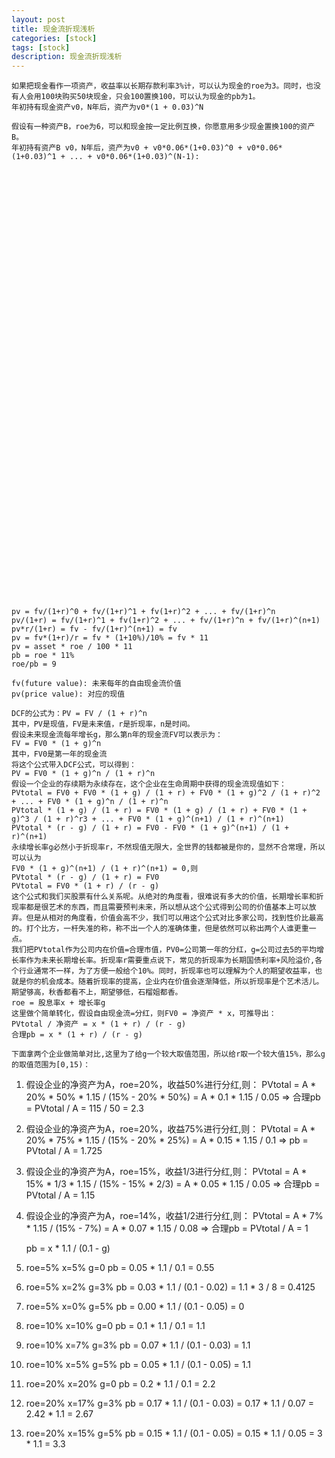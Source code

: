 ```yaml
---
layout: post
title: 现金流折现浅析
categories: [stock]
tags: [stock]
description: 现金流折现浅析
---
```


    如果把现金看作一项资产，收益率以长期存款利率3%计，可以认为现金的roe为3。同时，也没有人会用100块购买50块现金，只会100置换100，可以认为现金的pb为1。
    年初持有现金资产v0，N年后，资产为v0*(1 + 0.03)^N

    假设有一种资产B，roe为6，可以和现金按一定比例互换，你愿意用多少现金置换100的资产B。
    年初持有资产B v0，N年后，资产为v0 + v0*0.06*(1+0.03)^0 + v0*0.06*(1+0.03)^1 + ... + v0*0.06*(1+0.03)^(N-1):



















































    pv = fv/(1+r)^0 + fv/(1+r)^1 + fv(1+r)^2 + ... + fv/(1+r)^n
    pv/(1+r) = fv/(1+r)^1 + fv(1+r)^2 + ... + fv/(1+r)^n + fv/(1+r)^(n+1)
    pv*r/(1+r) = fv - fv/(1+r)^(n+1) = fv
    pv = fv*(1+r)/r = fv * (1+10%)/10% = fv * 11
    pv = asset * roe / 100 * 11
    pb = roe * 11%
    roe/pb = 9

    fv(future value): 未来每年的自由现金流价值
    pv(price value): 对应的现值

    DCF的公式为：PV = FV / (1 + r)^n
    其中，PV是现值，FV是未来值，r是折现率，n是时间。
    假设未来现金流每年增长g，那么第n年的现金流FV可以表示为：
    FV = FV0 * (1 + g)^n
    其中，FV0是第一年的现金流
    将这个公式带入DCF公式，可以得到：
    PV = FV0 * (1 + g)^n / (1 + r)^n
    假设一个企业的存续期为永续存在，这个企业在生命周期中获得的现金流现值如下：
    PVtotal = FV0 + FV0 * (1 + g) / (1 + r) + FV0 * (1 + g)^2 / (1 + r)^2 + ... + FV0 * (1 + g)^n / (1 + r)^n
    PVtotal * (1 + g) / (1 + r) = FV0 * (1 + g) / (1 + r) + FV0 * (1 + g)^3 / (1 + r)^r3 + ... + FV0 * (1 + g)^(n+1) / (1 + r)^(n+1)
    PVtotal * (r - g) / (1 + r) = FV0 - FV0 * (1 + g)^(n+1) / (1 + r)^(n+1)
    永续增长率g必然小于折现率r，不然现值无限大，全世界的钱都被是你的，显然不合常理，所以可以认为
    FV0 * (1 + g)^(n+1) / (1 + r)^(n+1) = 0,则
    PVtotal * (r - g) / (1 + r) = FV0
    PVtotal = FV0 * (1 + r) / (r - g)
    这个公式和我们买股票有什么关系呢。从绝对的角度看，很难说有多大的价值，长期增长率和折现率都是很艺术的东西，而且需要预判未来，所以想从这个公式得到公司的价值基本上可以放弃。但是从相对的角度看，价值会高不少，我们可以用这个公式对比多家公司，找到性价比最高的。打个比方，一杆失准的称，称不出一个人的准确体重，但是依然可以称出两个人谁更重一点。
    我们把PVtotal作为公司内在价值=合理市值，PV0=公司第一年的分红，g=公司过去5的平均增长率作为未来长期增长率。折现率r需要重点说下，常见的折现率为长期国债利率+风险溢价,各个行业通常不一样，为了方便一般给个10%。同时，折现率也可以理解为个人的期望收益率，也就是你的机会成本。随着折现率的提高，企业内在价值会逐渐降低，所以折现率是个艺术活儿。期望够高，秋香都看不上，期望够低，石榴姐都香。
    roe = 股息率x + 增长率g
    这里做个简单转化，假设自由现金流=分红，则FV0 = 净资产 * x，可推导出：
    PVtotal / 净资产 = x * (1 + r) / (r - g)
    合理pb = x * (1 + r) / (r - g)

    下面拿两个企业做简单对比,这里为了给g一个较大取值范围，所以给r取一个较大值15%，那么g的取值范围为[0,15)：
1. 假设企业的净资产为A，roe=20%，收益50%进行分红,则：
PVtotal = A * 20% * 50% * 1.15 / (15% - 20% * 50%) = A * 0.1 * 1.15 / 0.05
=> 合理pb = PVtotal / A = 115 / 50 = 2.3
2. 假设企业的净资产为A，roe=20%，收益75%进行分红,则：
PVtotal = A * 20% * 75% * 1.15 / (15% - 20% * 25%) = A * 0.15 * 1.15 / 0.1
=> pb = PVtotal / A = 1.725
3. 假设企业的净资产为A，roe=15%，收益1/3进行分红,则：
PVtotal = A * 15% * 1/3 * 1.15 / (15% - 15% * 2/3) = A * 0.05 * 1.15 / 0.05
=> 合理pb = PVtotal / A = 1.15
4. 假设企业的净资产为A，roe=14%，收益1/2进行分红,则：
PVtotal = A * 7% * 1.15 / (15% - 7%) = A * 0.07 * 1.15 / 0.08
=> 合理pb = PVtotal / A = 1

    pb = x * 1.1 / (0.1 - g)

1. roe=5% x=5% g=0
pb = 0.05 * 1.1 / 0.1 = 0.55
2. roe=5% x=2% g=3%
pb = 0.03 * 1.1 / (0.1 - 0.02) = 1.1 * 3 / 8 = 0.4125
3. roe=5% x=0% g=5%
pb = 0.00 * 1.1 / (0.1 - 0.05) = 0

1. roe=10% x=10% g=0
pb = 0.1 * 1.1 / 0.1 = 1.1
2. roe=10% x=7% g=3%
pb = 0.07 * 1.1 / (0.1 - 0.03) = 1.1
3. roe=10% x=5% g=5%
pb = 0.05 * 1.1 / (0.1 - 0.05) = 1.1

1. roe=20% x=20% g=0
pb = 0.2 * 1.1 / 0.1 = 2.2
2. roe=20% x=17% g=3%
pb = 0.17 * 1.1 / (0.1 - 0.03) = 0.17 * 1.1 / 0.07 = 2.42 * 1.1 = 2.67
3. roe=20% x=15% g=5%
pb = 0.15 * 1.1 / (0.1 - 0.05) = 0.15 * 1.1 / 0.05 = 3 * 1.1 = 3.3
